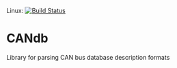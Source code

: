 Linux: [![Build Status](https://travis-ci.org/GENIVI/CANdb.svg?branch=master)](https://travis-ci.org/GENIVI/CANdb) <br />

# CANdb
Library for parsing CAN bus database description formats
